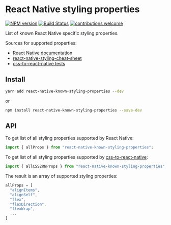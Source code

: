 # React Native styling properties

[![NPM version](https://img.shields.io/npm/v/react-native-known-styling-properties.svg)](https://www.npmjs.com/package/react-native-known-styling-properties)
[![Build Status](https://github.com/kristerkari/react-native-known-styling-properties/workflows/Tests/badge.svg)](https://github.com/kristerkari/react-native-known-styling-properties/actions?workflow=Tests)
[![contributions welcome](https://img.shields.io/badge/contributions-welcome-brightgreen.svg?style=flat)](https://egghead.io/courses/how-to-contribute-to-an-open-source-project-on-github)

List of known React Native specific styling properties.

Sources for supported properties:

- [React Native documentation](https://facebook.github.io/react-native/docs/layout-props.html)
- [react-native-styling-cheat-sheet](https://github.com/vhpoet/react-native-styling-cheat-sheet)
- [css-to-react-native tests](https://github.com/styled-components/css-to-react-native/tree/master/src/__tests__)

## Install

```sh
yarn add react-native-known-styling-properties --dev
```

or

```sh
npm install react-native-known-styling-properties --save-dev
```

## API

To get list of all styling properties supported by React Native:

```js
import { allProps } from "react-native-known-styling-properties";
```

To get list of all styling properties supported by [css-to-react-native](https://github.com/styled-components/css-to-react-native):

```js
import { allCSS2RNProps } from "react-native-known-styling-properties";
```

The result is an array of supported styling properties:

```js
allProps = [
  "alignItems",
  "alignSelf",
  "flex",
  "flexDirection",
  "flexWrap",
  ...
]
```
